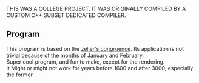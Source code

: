 THIS WAS A COLLEGE PROJECT. IT WAS ORIGINALLY COMPILED BY A CUSTOM C++ SUBSET DEDICATED COMPILER.

## Program

This program is based on the [zeller's congruence](https://en.wikipedia.org/wiki/Zeller%27s_congruence). Its application is not trivial because of the months of January and February.  
Super cool program, and fun to make, except for the rendering.  
It Might or might not work for years before 1600 and after 3000, especially the former.